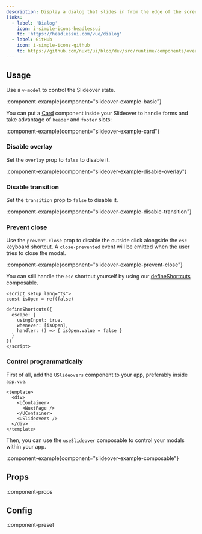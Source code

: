 ```yaml
---
description: Display a dialog that slides in from the edge of the screen.
links:
  - label: 'Dialog'
    icon: i-simple-icons-headlessui
    to: 'https://headlessui.com/vue/dialog'
  - label: GitHub
    icon: i-simple-icons-github
    to: https://github.com/nuxt/ui/blob/dev/src/runtime/components/overlays/Slideover.vue
---
```


## Usage

Use a `v-model` to control the Slideover state.

:component-example{component="slideover-example-basic"}

You can put a [Card](/components/card) component inside your Slideover to handle forms and take advantage of `header` and `footer` slots:

:component-example{component="slideover-example-card"}

### Disable overlay

Set the `overlay` prop to `false` to disable it.

:component-example{component="slideover-example-disable-overlay"}

### Disable transition

Set the `transition` prop to `false` to disable it.

:component-example{component="slideover-example-disable-transition"}

### Prevent close

Use the `prevent-close` prop to disable the outside click alongside the `esc` keyboard shortcut. A `close-prevented` event will be emitted when the user tries to close the modal.

:component-example{component="slideover-example-prevent-close"}

You can still handle the `esc` shortcut yourself by using our [defineShortcuts](/getting-started/shortcuts#defineshortcuts) composable.

```vue
<script setup lang="ts">
const isOpen = ref(false)

defineShortcuts({
  escape: {
    usingInput: true,
    whenever: [isOpen],
    handler: () => { isOpen.value = false }
  }
})
</script>
```

### Control programmatically

First of all, add the `USlideovers` component to your app, preferably inside `app.vue`.

```vue [app.vue]
<template>
  <div>
    <UContainer>
      <NuxtPage />
    </UContainer>
    <USlideovers />
  </div>
</template>
```

Then, you can use the `useSlideover` composable to control your modals within your app.

:component-example{component="slideover-example-composable"}
## Props

:component-props

## Config

:component-preset
